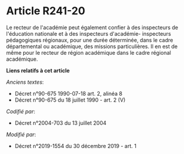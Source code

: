 # Article R241-20

Le recteur de l'académie peut également confier à des inspecteurs de l'éducation nationale et à des inspecteurs d'académie-
inspecteurs pédagogiques régionaux, pour une durée déterminée, dans le cadre départemental ou académique, des missions
particulières. Il en est de même pour le recteur de région académique dans le cadre régional académique.

**Liens relatifs à cet article**

_Anciens textes_:

  - Décret n°90-675 1990-07-18 art. 2, alinéa 8
  - Décret n°90-675 du 18 juillet 1990 - art. 2 (V)

_Codifié par_:

  - Décret n°2004-703 du 13 juillet 2004

_Modifié par_:

  - Décret n°2019-1554 du 30 décembre 2019 - art. 1
